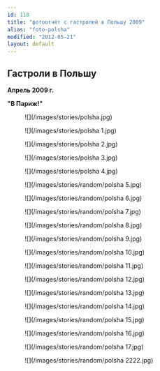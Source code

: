 ```yaml
---
id: 118
title: "фотоотчёт с гастролей в Польшу 2009"
alias: "foto-polsha"
modified: "2012-05-21"
layout: default
---
```


## Гастроли в Польшу

**Апрель 2009 г.**

**"В Париж!"**

<figure>
![](/images/stories/polsha.jpg)
</figure>

<figure>
![](/images/stories/polsha 1.jpg)
</figure>

<figure>
![](/images/stories/polsha 2.jpg)
</figure>

<figure>
![](/images/stories/polsha 3.jpg)
</figure>

<figure>
![](/images/stories/polsha 4.jpg)
</figure>

<figure>
![](/images/stories/random/polsha 5.jpg)
</figure>

<figure>
![](/images/stories/random/polsha 6.jpg)
</figure>

<figure>
![](/images/stories/random/polsha 7.jpg)
</figure>

<figure>
![](/images/stories/random/polsha 8.jpg)
</figure>

<figure>
![](/images/stories/random/polsha 9.jpg)
</figure>

<figure>
![](/images/stories/random/polsha 10.jpg)
</figure>

<figure>
![](/images/stories/random/polsha 11.jpg)
</figure>

<figure>
![](/images/stories/random/polsha 12.jpg)
</figure>

<figure>
![](/images/stories/random/polsha 13.jpg)
</figure>

<figure>
![](/images/stories/random/polsha 14.jpg)
</figure>

<figure>
![](/images/stories/random/polsha 15.jpg)
</figure>

<figure>
![](/images/stories/random/polsha 16.jpg)
</figure>

<figure>
![](/images/stories/random/polsha 17.jpg)
</figure>

<figure>
![](/images/stories/random/polsha 2222.jpg)
</figure>

